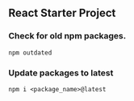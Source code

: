 ## React Starter Project

### Check for old npm packages.

`npm outdated`

### Update packages to latest

`npm i <package_name>@latest`
